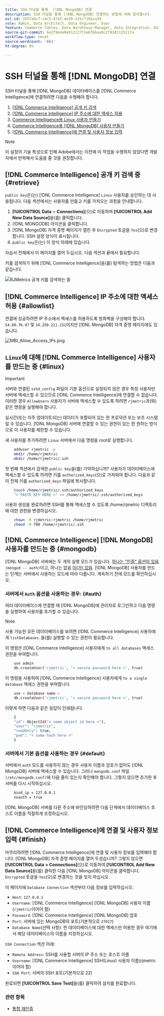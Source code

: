 ```yaml
---
title: SSH 터널을 통해  [!DNL MongoDB] 연결
description: SSH 터널을 통해 [!DNL MongoDB] 연결하는 방법에 대해 알아봅니다.
exl-id: 3557a8c7-c4c5-4742-ae30-125c719aca39
role: Admin, Data Architect, Data Engineer, User
feature: Commerce Tables, Data Warehouse Manager, Data Integration, Data Import/Export
source-git-commit: 6e2f9e4a9e91212771e6f6baa8c2f8101125217a
workflow-type: tm+mt
source-wordcount: '661'
ht-degree: 0%

---
```


# SSH 터널을 통해 [!DNL MongoDB] 연결

SSH 터널을 통해 [!DNL MongoDB] 데이터베이스를 [!DNL Commerce Intelligence]에 연결하려면 다음을 수행해야 합니다.

1. [ [!DNL Commerce Intelligence] 공개 키 검색](#retrieve)
1. [ [!DNL Commerce Intelligence] IP 주소에 대한 액세스 허용](#allowlist)
1. [Commerce Intelligence용 Linux 사용자 만들기](#linux)
1. [Commerce Intelligence용  [!DNL MongoDB] 사용자 만들기](#mongodb)
1. [ [!DNL Commerce Intelligence]에 연결 및 사용자 정보 입력](#finish)

>[!NOTE]
>
>이 설정의 기술 특성으로 인해 Adobe에서는 이전에 이 작업을 수행하지 않았다면 개발자에서 반복해서 도움을 줄 것을 권장합니다.

## [!DNL Commerce Intelligence] 공개 키 검색 중 {#retrieve}

`public key`은(는) [!DNL Commerce Intelligence] `Linux` 사용자를 승인하는 데 사용됩니다. 다음 섹션에서는 사용자를 만들고 키를 가져오는 과정을 안내합니다.

1. **[!UICONTROL Data** > **Connections]**(으)로 이동하여 **[!UICONTROL Add New Data Source]**&#x200B;을(를) 클릭합니다.
1. [!DNL MONGODB] 아이콘을 클릭합니다.
1. [!DNL MongoDB] 자격 증명 페이지가 열린 후 `Encrypted` 토글을 `Yes`(으)로 변경합니다. SSH 설정 양식이 표시됩니다.
1. `public key`은(는) 이 양식 아래에 있습니다.

자습서 전체에서 이 페이지를 열어 두십시오. 다음 섹션과 끝에서 필요합니다.

키를 검색하기 위해 [!DNL Commerce Intelligence]을(를) 탐색하는 방법은 다음과 같습니다.

![RJMetrics 공개 키를 검색하는 중](../../../assets/MongoDB_Public_Key.gif)<!--{:.zoom}-->

## [!DNL Commerce Intelligence] IP 주소에 대한 액세스 허용 {#allowlist}

연결에 성공하려면 IP 주소에서 액세스를 허용하도록 방화벽을 구성해야 합니다. `54.88.76.97` 및 `34.250.211.151`이지만 [!DNL MongoDB] 자격 증명 페이지에도 있습니다.

![MBI_Allow_Access_IPs.png](../../../assets/MBI_allow_access_IPs.png)

## `Linux`에 대해 [!DNL Commerce Intelligence] 사용자를 만드는 중 {#linux}

>[!IMPORTANT]
>
>서버와 연결된 `sshd_config` 파일이 기본 옵션으로 설정되지 않은 경우 특정 사용자만 서버에 액세스할 수 있으므로 [!DNL Commerce Intelligence]에 연결할 수 없습니다. 이러한 경우 `AllowUsers` 사용자가 서버에 액세스할 수 있도록 하려면 `rjmetric`과(와) 같은 명령을 실행해야 합니다.

실시간(또는 자주 업데이트되는) 데이터가 포함되어 있는 한 프로덕션 또는 보조 시스템일 수 있습니다. [!DNL MongoDB] 서버에 연결할 수 있는 권한이 있는 한 원하는 방식으로 이 사용자를 제한할 수 있습니다.

새 사용자를 추가하려면 `Linux` 서버에서 다음 명령을 root로 실행합니다.

```bash
    adduser rjmetric -p
    mkdir /home/rjmetric
    mkdir /home/rjmetric/.ssh
```

첫 번째 섹션에서 검색한 `public key`을(를) 기억하십니까? 사용자가 데이터베이스에 액세스할 수 있도록 하려면 키를 `authorized_keys`(으)로 가져와야 합니다. 다음과 같이 전체 키를 `authorized_keys` 파일에 복사합니다.

```bash
    touch /home/rjmetric/.ssh/authorized_keys
    "< PASTE KEY HERE >" >> /home/rjmetric/.ssh/authorized_keys
```

사용자 생성을 완료하려면 SSH를 통해 액세스할 수 있도록 /home/rjmetric 디렉토리에 대한 권한을 변경하십시오.

```bash
    chown -R rjmetric:rjmetric /home/rjmetric
    chmod -R 700 /home/rjmetric/.ssh
```

## [!DNL Commerce Intelligence] [!DNL MongoDB] 사용자를 만드는 중 {#mongodb}

[!DNL MongoDB] 서버에는 두 개의 실행 모드가 있습니다. [하나는 &quot;인증&quot; 옵션이 있음](#auth) `(mongod -- auth)`이고, 하나는 없음 [이(가) 있음](#default). [!DNL MongoDB] 사용자를 만드는 단계는 서버에서 사용하는 모드에 따라 다릅니다. 계속하기 전에 모드를 확인하십시오.

### 서버에서 `Auth` 옵션을 사용하는 경우: {#auth}

여러 데이터베이스에 연결할 때 [!DNL MongoDB]에 관리자로 로그인하고 다음 명령을 실행하여 사용자를 추가할 수 있습니다.

>[!NOTE]
>
>사용 가능한 모든 데이터베이스를 보려면 [!DNL Commerce Intelligence] 사용자에게 `listDatabases.`을(를) 실행할 수 있는 권한이 필요합니다.

이 명령은 [!DNL Commerce Intelligence] 사용자에게 `to all databases` 액세스 권한을 부여합니다.

```bash
    use admin
    db.createUser('rjmetric', '< secure password here >', true)
```

이 명령을 사용하여 [!DNL Commerce Intelligence] 사용자에게 `to a single database` 액세스 권한을 부여합니다.

```bash
    use < database name >
    db.createUser('rjmetric', '< secure password here >', true)
```

이렇게 하면 다음과 같은 응답이 인쇄됩니다.

```bash
    {
    "id": ObjectId("< some object id here >"),
    "user": "rjmetric",
    "readOnly": true,
    "pwd": "< some hash here >"
    }
```

### 서버에서 기본 옵션을 사용하는 경우 {#default}

서버에서 `auth` 모드를 사용하지 않는 경우 사용자 이름과 암호가 없어도 [!DNL MongoDB] 서버에 액세스할 수 있습니다. 그러나 `mongodb.conf` 파일 `(/etc/mongodb.conf)`에 다음 줄이 있는지 확인해야 합니다. 그렇지 않으면 추가한 후 서버를 다시 시작하십시오.

```bash
    bind_ip = 127.0.0.1
    noauth = true
```

[!DNL MongoDB] 서버를 다른 주소에 바인딩하려면 다음 단계에서 데이터베이스 호스트 이름을 적절하게 조정하십시오.

## [!DNL Commerce Intelligence]에 연결 및 사용자 정보 입력 {#finish}

마무리하려면 [!DNL Commerce Intelligence]에 연결 및 사용자 정보를 입력해야 합니다. [!DNL MongoDB] 자격 증명 페이지를 열어 두셨습니까? 그렇지 않으면 **[!UICONTROL Data > Connections]**(으)로 이동하여 **[!UICONTROL Add New Data Source]**&#x200B;을(를) 클릭한 다음 [!DNL MongoDB] 아이콘을 클릭합니다. `Encrypted` 토글을 `Yes`(으)로 변경하는 것을 잊지 마십시오.

이 페이지에 `Database Connection` 섹션부터 다음 정보를 입력하십시오.

* `Host`: `127.0.0.1`
* `Username`: [!DNL Commerce Intelligence] [!DNL MongoDB] 사용자 이름(`rjmetric`이어야 함)
* `Password`: [!DNL Commerce Intelligence] [!DNL MongoDB] 암호
* `Port`: 서버에 있는 MongoDB의 포트(기본적으로 `27017`)
* `Database Name`(선택 사항): 한 데이터베이스에 대한 액세스만 허용한 경우 여기에서 해당 데이터베이스의 이름을 지정하십시오.

`SSH Connection` 섹션 아래:

* `Remote Address`: SSH를 사용할 서버의 IP 주소 또는 호스트 이름
* `Username`: [!DNL Commerce Intelligence] SSH(Linux) 사용자 이름(rjmetric이어야 함)
* `SSH Port`: 서버의 SSH 포트(기본적으로 22)

완료되면 **[!UICONTROL Save Test]**&#x200B;을(를) 클릭하여 설치를 완료합니다.

### 관련 항목

* [통합 재인증](https://experienceleague.adobe.com/docs/commerce-knowledge-base/kb/how-to/mbi-reauthenticating-integrations.html?lang=ko)
